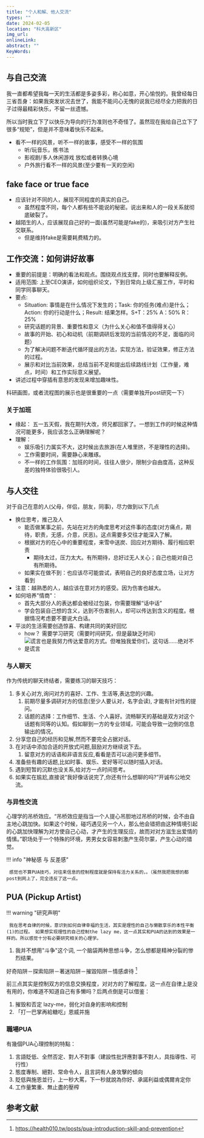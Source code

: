 ```yaml
---
title: "个人和解、他人交流"
types: ""
date: 2024-02-05
location: "科大高新区"
img_url: 
onlineLink: 
abstract: ""
KeyWords:
---
```



## 与自己交流

我一直都希望我每一天的生活都是多姿多彩，称心如意，开心愉悦的。我曾经每日三省吾身：如果我突发状况去世了，我能不能问心无愧的说我已经尽全力把我的日子过得最精彩快乐，不留一丝遗憾。

所以当时我立下了以快乐为导向的行为准则也不奇怪了。虽然现在我给自己立下了很多“规矩”，但是并不意味着快乐不起来。

* 看不一样的风景，听不一样的故事，感受不一样的氛围
  * 听/玩音乐，练书法
  * 影视剧/多人休闲游戏 放松或者转换心境
  * 户外旅行看不一样的风景(至少要有一天的空闲)


## fake face or true face

* 应该针对不同的人，展现不同程度的真实的自己。
  * 虽然程度不同，每个人都有些不能说的秘密。说出来和人的一段关系就彻底破裂了。
* 越陌生的人，应该展现自己好的一面(虽然可能是fake的)，来吸引对方产生社交联系。
  * 但是维持fake是需要耗费精力的。

## 工作交流：如何讲好故事

* 重要的前提是：明确的看法和观点。围绕观点找支撑，同时也要解释反例。
* 适用范围: 上至CEO演讲，如何组织论文，下到日常向上级汇报工作，平时和同学同事聊天。
* 要点:
  * Situation: 事情是在什么情况下发生的；Task: 你的任务(难点)是什么；Action: 你的行动是什么；Result: 结果怎样。S+T：25% A：50% R：25%
  * 研究话题的背景、重要性和意义（为什么关心和值不值得得关心）
  * 故事的开始、初心和动机（前期调研后发现的当前情况的不足，面临的问题）
  * 为了解决问题不断迭代循环提出的方法，实现方法，验证效果，修正方法的过程。
  * 展示和对比当前效果，总结当前不足和提出后续路线计划（工作量，难点，时间）和工作实际意义展望。
* 讲述过程中穿插有意思的发现来增加趣味性。

科研画图，或者流程图的展示也是很重要的一点（需要单独开post研究一下）

### 关于加班

* 缘起： 五一五天假，我在期刊大改，师兄都回家了。一想到工作的时候这种情况可能更多，我应该怎么正确理解呢？
* 理解：
  * 娱乐吸引力属实不大，这时候出去旅游(在人堆里挤，不是理性的选择)。
  * 工作需要时间，需要静心来雕琢。
  * 不一样的工作氛围：加班的时间，往往人很少，限制少自由度高，这种反差的独特体验很吸引人。

## 与人交往

对于自己在意的人(父母，伴侣，朋友，同事)，尽力做到以下几点

* 换位思考，推己及人
  * 能否做某事之前，先站在对方的角度思考对这件事的态度(对方痛点，期待，职责，无感，介意，厌恶)。这点需要多交往才能深入了解。
  * 根据对方的在心中的重要程度，来雪中送炭、回应对方期待、履行相应职责
    * 期待太过，压力太大。有所期待，总好过无人关心；自己也能对自己有所期待。
  * 如果实在做不到：也应该尽可能尝试，表明自己的良好态度立场，让对方看到
* 注意：越熟悉的人，越应该在意对方的感受。因为伤害也越大。
* 如何培养"情商"：
  * 首先大部分人的表达都会被经过包装，你需要理解“话中话”
  * 学会包装自己想的含义，达到不伤害别人，却可以传达到含义的程度。根据情况考虑要不要说大白话。
* 平淡的生活需要创造惊喜、构建共同的美好回忆
  * how？ 需要学习研究（需要时间研究，但是最缺乏时间）
  * ![谎言也是我努力传达爱意的方式。但唯独我爱你们，这句话……绝对不是谎言](https://pic.shaojiemike.top/img/20230504200120.png)


### 与人聊天

作为传统的聊天终结者，需要练习的聊天技巧：

1. 多关心对方,询问对方的喜好、工作、生活等,表达您的兴趣。
   1. 前期尽量多调研对方的信息(至少人要认对，名字会读), 才能有针对性的提问。
   2. 话题的选择：工作细节、生活、个人喜好。流畅聊天的基础是双方对这个话题有同等的认知。假如聊到一方的专业领域，可能会导致一边倒的信息输出的情况。
2. 分享您自己的经历和见解,然而不要完全占据对话。
3. 在对话中添加合适的开放式问题,鼓励对方继续说下去。
   1. 留意对方的话语和非语言反应,看看是否可以追问更多细节。
4. 准备些有趣的话题,比如时事、娱乐、爱好等可以随时插入对话。
5. 遇到短暂的沉默也没关系,给对方一点时间思考。
6. 如果实在尴尬,直接说“我好像话说完了,你还有什么想聊的吗?”开诚布公地交流。

### 与异性交流

心理学的吊桥效应。“吊桥效应是指当一个人提心吊胆地过吊桥的时候，会不由自主地心跳加快。如果这个时候，碰巧遇见另一个人，那么他会错把由这种情境引起的心跳加快理解为对方使自己心动，才产生的生理反应，故而对对方滋生出爱情的情愫。”职场处于一个特殊的环境，男男女女容易刺激产生荷尔蒙，产生心动的错觉。

!!! info "神秘感 与 反差感"

     感觉也不算PUA技巧，对往来信息的控制程度就是保持有活力关系的，。（虽然我把我想的都post到网上了，完全违反了这一点。

## PUA (Pickup Artist)

!!! warning "研究声明"

     我在思考自律的时候，意识到如何自律幸福的生活，其实是理性的自己与懒散享乐的本性平衡(1)的过程。 如果想实现理性的自己控制the lazy me，这一点其实和PUA的达到的效果是一样的。所以感觉十分有必要研究相关的心理学。

1. 我并不想用"斗争"这个词, 一个脑袋两种思想斗争，怎么想都是精神分裂的惨烈结果。

好奇陷阱－探索陷阱－著迷陷阱－摧毀陷阱－情感虐待 [^3]


前三点其实是控制双方的信息交换程度，对对方的了解程度。这一点在自律上是没有用的，你难道不知道自己有多懒吗？后两点倒是可以借鉴：

1. 摧毁和否定 lazy-me，弱化对自身的影响和控制
2. 「打一巴掌再給糖吃」恩威并施

### 職場PUA

有幾個PUA心理控制的特點：

1. 言語貶低、全然否定、對人不對事（建設性批評應對事不對人，具指導性、可行性）
2. 態度專制、絕對、常命令人，且言詞有人身攻擊的傾向
3. 貶低與施恩並行，上一秒大罵，下一秒就說為你好、承諾利益或偶爾肯定你
4. 工作量繁重、無止盡的壓榨



## 参考文献


[^1]: https://zh.wikipedia.org/wiki/%E5%90%B8%E5%BC%95%E5%8A%9B%E6%B3%95%E5%89%87_(%E6%96%B0%E6%80%9D%E7%B6%AD)
[^2]: https://zh.wikipedia.org/wiki/%E5%AE%89%E6%85%B0%E5%8A%91
[^3]: https://health010.tw/posts/pua-introduction-skill-and-prevention

